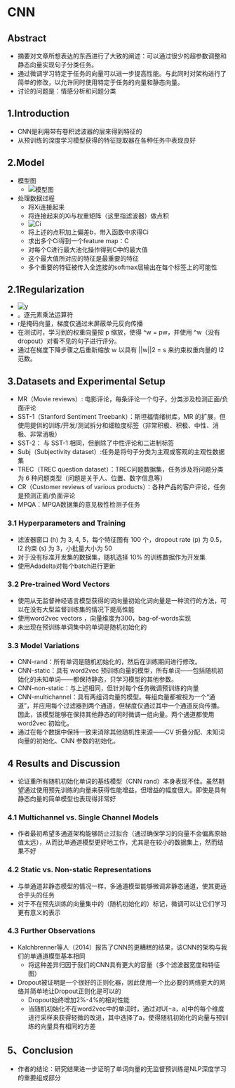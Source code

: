 # CNN
## Abstract
* 摘要对文章所想表达的东西进行了大致的阐述：可以通过很少的超参数调整和静态向量实现句子分类任务。
* 通过微调学习特定于任务的向量可以进一步提高性能。与此同时对架构进行了简单的修改，以允许同时使用特定于任务的向量和静态向量。
* 讨论的问题是：情感分析和问题分类

## 1.Introduction
* CNN是利用带有卷积滤波器的层来得到特征的
* 从预训练的深度学习模型获得的特征提取器在各种任务中表现良好

## 2.Model
* 模型图
  * ![模型图](/DeepLearing/paper/image/CNN-1.png)
* 处理数据过程
  * 将Xi连接起来
  * 将连接起来的Xi与权重矩阵（这里指滤波器）做点积
  * ![Ci](/DeepLearing/paper/image/Ci.png)
  * 将上述的点积加上偏差b，带入函数中求得Ci
  * 求出多个Ci得到一个feature map：C
  * 对每个C进行最大池化操作得到C中的最大值
  * 这个最大值所对应的特征是最重要的特征
  * 多个重要的特征被传入全连接的softmax层输出在每个标签上的可能性
## 2.1Regularization
* ![y](/DeepLearing/paper/image/y.png)
* 。逐元素乘法运算符
* r是掩码向量，梯度仅通过未屏蔽单元反向传播
* 在测试时，学习到的权重向量按 p 缩放，使得 ^w = pw，并使用 ^w（没有 dropout）对看不见的句子进行评分。
* 通过在梯度下降步骤之后重新缩放 w 以具有 ||w||2 = s 来约束权重向量的 l2 范数。
## 3.Datasets and Experimental Setup
* MR（Movie reviews）: 电影评论，每条评论一个句子，分类涉及检测正面/负面评论
* SST-1（Stanford Sentiment Treebank）：斯坦福情绪树库，MR 的扩展，但使用提供的训练/开发/测试拆分和细粒度标签（非常积极、积极、中性、消极、非常消极）
* SST-2： 与 SST-1 相同，但删除了中性评论和二进制标签
* Subj（Subjectivity dataset）:任务是将句子分类为主观或客观的主观性数据集
* TREC（TREC question dataset）：TREC问题数据集，任务涉及将问题分类为 6 种问题类型（问题是关于人、位置、数字信息等）
* CR（Customer reviews of various products）：各种产品的客户评论，任务是预测正面/负面评论
* MPQA：MPQA数据集的意见极性检测子任务
### 3.1 Hyperparameters and Training
* 滤波器窗口 (h) 为 3, 4, 5，每个特征图有 100 个，dropout rate (p) 为 0.5，l2 约束 (s) 为 3，小批量大小为 50
* 对于没有标准开发集的数据集，随机选择 10% 的训练数据作为开发集
* 使用Adadelta对每个batch进行更新
### 3.2 Pre-trained Word Vectors
* 使用从无监督神经语言模型获得的词向量初始化词向量是一种流行的方法，可以在没有大型监督训练集的情况下提高性能
* 使用word2vec vectors ，向量维度为300，bag-of-words实现
* 未出现在预训练单词集中的单词是随机初始化的
### 3.3 Model Variations
* CNN-rand：所有单词是随机初始化的，然后在训练期间进行修改。
* CNN-static：具有 word2vec 预训练向量的模型，所有单词——包括随机初始化的未知单词——都保持静态，只学习模型的其他参数。
* CNN-non-static：与上述相同，但针对每个任务微调预训练的向量
* CNN-multichannel：具有两组词向量的模型。每组向量都被视为一个“通道”，并应用每个过滤器到两个通道，但梯度仅通过其中一个通道反向传播。因此，该模型能够在保持其他静态的同时微调一组向量。两个通道都使用 word2vec 初始化。
* 通过在每个数据中保持一致来消除其他随机性来源——CV 折叠分配、未知词向量的初始化、CNN 参数的初始化。
## 4 Results and Discussion
* 论证重所有随机初始化单词的基线模型（CNN rand）本身表现不佳。虽然期望通过使用预先训练的向量来获得性能增益，但增益的幅度很大。即使是具有静态向量的简单模型也表现得非常好
### 4.1 Multichannel vs. Single Channel Models
* 作者最初希望多通道架构能够防止过拟合（通过确保学习的向量不会偏离原始值太远），从而比单通道模型更好地工作，尤其是在较小的数据集上，然而结果不好
### 4.2 Static vs. Non-static Representations
* 与单通道非静态模型的情况一样，多通道模型能够微调非静态通道，使其更适合手头的任务
* 对于不在预先训练的向量集中的（随机初始化的）标记，微调可以让它们学习更有意义的表示
### 4.3 Further Observations
* Kalchbrenner等人（2014）报告了CNN的更糟糕的结果，该CNN的架构与我们的单通道模型基本相同
  * 将这种差异归因于我们的CNN具有更大的容量（多个滤波器宽度和特征图）
* Dropout被证明是一个很好的正则化器，因此使用一个比必要的网络更大的网络并简单地让Dropout正则化是可以的
  * Dropout始终增加2%-4%的相对性能
  * 当随机初始化不在word2vec中的单词时，通过对U[−a，a]中的每个维度进行采样来获得轻微的改进，其中选择了a，使得随机初始化的向量与预训练的向量具有相同的方差
## 5、Conclusion
* 作者的结论：研究结果进一步证明了单词向量的无监督预训练是NLP深度学习的重要组成部分